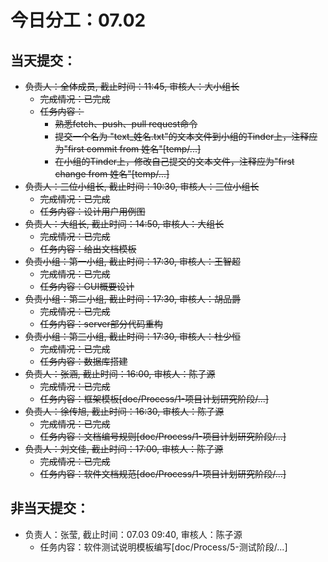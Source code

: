 # 今日分工：07.02

## 当天提交：
- ~~负责人：全体成员, 截止时间：11:45, 审核人：大小组长~~
    - ~~完成情况：已完成~~
    - ~~任务内容：~~
        - ~~熟悉fetch、push、pull request命令~~
        - ~~提交一个名为 "text_姓名.txt"的文本文件到小组的Tinder上，注释应为"first commit from 姓名"[temp/...]~~
        - ~~在小组的Tinder上，修改自己提交的文本文件，注释应为"first change from 姓名"[temp/...]~~
- ~~负责人：三位小组长, 截止时间：10:30, 审核人：三位小组长~~
    - ~~完成情况：已完成~~
    - ~~任务内容：设计用户用例图~~
- ~~负责人：大组长, 截止时间：14:50, 审核人：大组长~~
    - ~~完成情况：已完成~~
    - ~~任务内容：给出文档模板~~
- ~~负责小组：第一小组, 截止时间：17:30, 审核人：王智超~~
    - ~~完成情况：已完成~~
    - ~~任务内容：GUI概要设计~~
- ~~负责小组：第二小组, 截止时间：17:30, 审核人：胡品爵~~
    - ~~完成情况：已完成~~
    - ~~任务内容：server部分代码重构~~
- ~~负责小组：第三小组, 截止时间：17:30, 审核人：杜少恒~~
    - ~~完成情况：已完成~~
    - ~~任务内容：数据库搭建~~
- ~~负责人：张涵, 截止时间：16:00, 审核人：陈子源~~
    - ~~完成情况：已完成~~
    - ~~任务内容：框架模板[doc/Process/1-项目计划研究阶段/...]~~
- ~~负责人：徐传旭, 截止时间：16:30, 审核人：陈子源~~
    - ~~完成情况：已完成~~
    - ~~任务内容：文档编号规则[doc/Process/1-项目计划研究阶段/...]~~
- ~~负责人：刘文佳, 截止时间：17:00, 审核人：陈子源~~
    - ~~完成情况：已完成~~
    - ~~任务内容：软件文档规范[doc/Process/1-项目计划研究阶段/...]~~

## 非当天提交：
- 负责人：张莹, 截止时间：07.03 09:40, 审核人：陈子源
    - 任务内容：软件测试说明模板编写[doc/Process/5-测试阶段/...]
